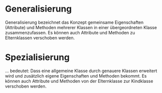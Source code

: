 # Generalisierung

Generalisierung bezeichnet das Konzept gemeinsame Eigenschaften (Attribute) und Methoden mehrerer Klassen in einer übergeordneten Klasse zusammenzufassen. Es können auch Attribute und Methoden zu Elternklassen verschoben werden.

# Spezialisierung

... bedeutet: Dass eine allgemeine Klasse durch genauere Klassen erweitert wird und zusätzlich eigene Eigenschaften und Methoden bekommt. Es können auch Attribute und Methoden von der Elternklasse zur Kindklasse verschoben werden.
